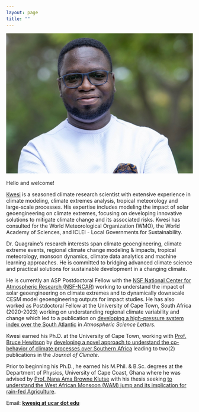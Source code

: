 ```yaml
---
layout: page
title: ""
---
```


![](/Kwesi_Quagraine23.jpeg)

Hello and welcome! 

[Kwesi](https://scholar.google.com/citations?user=hoI1ZjkAAAAJ&hl=en) is a seasoned climate research scientist with extensive experience in climate modeling, climate extremes analysis, tropical meteorology and large-scale processes. His expertise includes modeling the impact of solar geoengineering on climate extremes, focusing on developing innovative solutions to mitigate climate change and its associated risks. Kwesi has consulted for the World Meteorological Organization (WMO), the World Academy of Sciences, and ICLEI - Local Governments for Sustainability. 
 
Dr. Quagraine’s research interests span climate geoengineering, climate extreme events, regional climate change modeling & impacts, tropical meteorology, monsoon dynamics, climate data analytics and machine learning approaches. He is committed to bridging advanced climate science and practical solutions for sustainable development in a changing climate.

He is currently an ASP Postdoctoral Fellow with the [NSF National Center for Atmospheric Research (NSF-NCAR)](https://ncar.ucar.edu/) working to understand the impact of solar geoengineering on climate extremes and to dynamically downscale CESM model geoengineering outputs for impact studies. He has also worked as Postdoctoral Fellow at the University of Cape Town, South Africa (2020-2023) working on understanding regional climate variability and change which led to a publication on [developing a high-pressure system index over the South Atlantic](https://doi.org/10.1002/asl.1266) in *Atmospheric Science Letters*.

Kwesi earned his Ph.D. at the University of Cape Town, working with [Prof. Bruce Hewitson](https://tinyurl.com/Bruce-Hewitson) by [developing a novel approach to understand the co-behavior of climate processes over Southern Africa](http://hdl.handle.net/11427/33916) leading to two(2) publications in the *Journal of Climate*.

Prior to beginning his Ph.D., he earned his M.Phil. & B.Sc. degrees at the Department of Physics, University of Cape Coast, Ghana where he was advised by [Prof. Nana Ama Browne Klutse](https://tinyurl.com/Ama-Browne) with his thesis seeking [to understand the West African Monsoon (WAM) jump and its implication for rain-fed Agriculture](https://tinyurl.com/quagraine-thesis).

Email: **[kwesiq at ucar dot edu](kwesiq@ucar.edu)**
